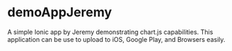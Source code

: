 # demoAppJeremy
A simple Ionic app by Jeremy demonstrating chart.js capabilities. This application can be use to upload to iOS, Google Play, and Browsers easily.
